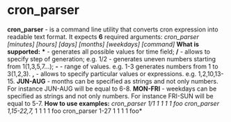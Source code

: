 # cron_parser

**cron_parser** - is a command line utility that converts cron expression into readable text format. It expects **6** required arguments:
*cron_parser [minutes] [hours] [days] [months] [weekdays] [command]*
**What is supported:**
**\*** - generates all possible values for time field;
**/** - allows to specify step of generation; e.g. 1/2 - generates uneven numbers starting from 1(1,3,5,7...);
**-** - range of values. e.g. 1-3 generates numbers from 1 to 3(1,2,3).
**,** - allows to specify particular values or expressions. e.g. 1,2,10,13-15.
**JUN-AUG** - months can be specified as strings and not only numbers. For instance JUN-AUG will be equal to 6-8.
**MON-FRI** - weekdays can be specified as strings and not only numbers. For instance FRI-SUN will be equal to 5-7.
**How to use examples:**
*cron_parser 1/1 1 1 1 1 foo
cron_parser 1,15-22,7,* 1 1 1 1 foo
cron_parser 1-27 1 1 1 1 foo*